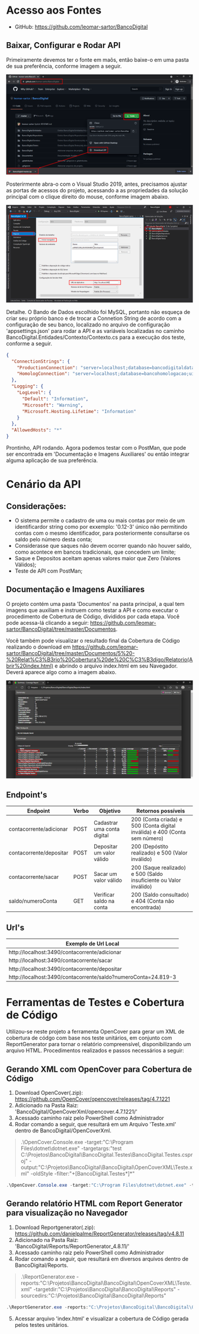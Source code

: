# Acesso aos Fontes

* GitHub: https://github.com/leomar-sartor/BancoDigital

## Baixar, Configurar e Rodar API

Primeiramente devemos ter o fonte em maõs, então baixe-o em uma pasta de sua preferência, conforme imagem a seguir.

![Download Fonte](https://raw.githubusercontent.com/leomar-sartor/BancoDigital/master/Documentos/DownloadFonte.png)

Posterirmente abra-o com o Visual Studio 2019, antes, precisamos ajustar as portas de acessos do projeto, acessando a as propriedades da solução principal com o clique direito do mouse, conforme imagem abaixo.

![Configuração Visual Studio](https://raw.githubusercontent.com/leomar-sartor/BancoDigital/master/Documentos/RodarLocalmenteVisualStudio.png)

Detalhe. O Bando de Dados escolhido foi MySQL, portanto não esqueça de criar seu próprio banco e de trocar a Connetion String de acordo com a configuração de seu banco, localizado no arquivo de configuração 'appsettings.json' para rodar a API e as variáveis localizadas no caminho BancoDigital.Entidades/Contexto/Contexto.cs para a execução dos teste, conforme a seguir.

~~~Json
{
  "ConnectionStrings": {
    "ProductionConnection": "server=localhost;database=bancodigitaldatabase;uid=root;pwd=sua_senha;port=3306",
    "HomologConnection": "server=localhost;database=bancohomologacao;uid=root;pwd=sua_senha;port=3306"
  },
  "Logging": {
    "LogLevel": {
      "Default": "Information",
      "Microsoft": "Warning",
      "Microsoft.Hosting.Lifetime": "Information"
    }
  },
  "AllowedHosts": "*"
}
~~~

Prontinho, API rodando. Agora podemos testar com o PostMan, que pode ser encontrada em 'Documentação e Imagens Auxiliares' ou então integrar alguma aplicação de sua preferência.

# Cenário da API

## Considerações:

* O sistema permite o cadastro de uma ou mais contas por meio de um identificardor string como por exxemplo: '0.12-3' único não permitindo contas com o mesmo identificador, para posteriormente consultarse os saldo pelo número desta conta;
* Considerasse que saques não devem ocorrer quando não houver saldo, como acontece em bancos tradicionais, que concedem um limite;
* Saque e Depositos aceitam apenas valores maior que Zero (Valores Válidos);
* Teste de API com PostMan;

## Documentação e Imagens Auxiliares

O projeto contém uma pasta 'Documentos' na pasta principal, a qual tem imagens que auxiliam e instruem como testar a API e como executar o procedimento de Cobertura de Código, divididos por cada etapa. Você pode acessa-lá clicando a seguir: <https://github.com/leomar-sartor/BancoDigital/tree/master/Documentos>.

Você também pode visualizar o resultado final da Cobertura de Código realizando o download em <https://github.com/leomar-sartor/BancoDigital/tree/master/Documentos/5%20-%20Relat%C3%B3rio%20Cobertura%20de%20C%C3%B3digo/Relatorio(Abrir%20index.html)> e abrindo o arquivo index.html em seu Navegador. Deverá aparece algo como a imagem abaixo.

![Cobertura de Código](https://raw.githubusercontent.com/leomar-sartor/BancoDigital/master/Documentos/5%20-%20Relat%C3%B3rio%20Cobertura%20de%20C%C3%B3digo/CoberturaDetalhada.png)

## Endpoint's

Endpoint   | Verbo | Objetivo | Retornos possíveis  |
---------- | ------|----------|---------------------|
contacorrente/adicionar | POST |Cadastrar uma conta digital |  200 (Conta criada) e 500 (Conta digital inválida) e 400 (Conta sem número)
contacorrente/depositar | POST | Depositar um valor válido   |  200 (Depóstito realizado) e 500 (Valor inválido)
contacorrente/sacar     | POST | Sacar um valor válido       | 200 (Saque realizado) e 500 (Saldo insuficiente ou Valor inválido)
saldo/numeroConta       | GET  | Verificar saldo na conta    |  200 (Saldo consultado) e 404 (Conta não encontrada)

## Url's

 Exemplo de Url Local                                           |   
----------------------------------------------------------------|
 http://localhost:3490/contacorrente/adicionar                  |
 http://localhost:3490/contacorrente/sacar                      |
 http://localhost:3490/contacorrente/depositar                  |
 http://localhost:3490/contacorrente/saldo?numeroConta=24.819-3 |

# Ferramentas de Testes e Cobertura de Código

Utilizou-se neste projeto a ferramenta OpenCover para gerar um XML de cobertura de códgo com base nos teste unitários, em conjunto com ReportGenerator para tornar o relatório compreensível, disponibilizando um arquivo HTML. Procedimentos realizados e passos necessários a seguir:

## Gerando XML com OpenCover para Cobertura de Código 

1. Download OpenCover(.zip): https://github.com/OpenCover/opencover/releases/tag/4.7.1221
2. Adicionado na Pasta Raiz: 'BancoDigital/OpenCoverXml/opencover.4.7.1221/'
3. Acessado caminho raiz pelo PowerShell como Administrador
4. Rodar comando a seguir, que resultará em um Arquivo 'Teste.xml' dentro de BancoDigital/OpenCoverXml.

> .\OpenCover.Console.exe 
> -target:"C:\Program Files\dotnet\dotnet.exe" 
> -targetargs:"test C:\Projetos\BancoDigital\BancoDigital.Testes\BancoDigital.Testes.csproj" 
> -output:"C:\Projetos\BancoDigital\BancoDigital\OpenCoverXML\Teste.xml" 
> -oldStyle	
> -filter:"+[BancoDigital.Testes*]*" 

~~~PowerShell
.\OpenCover.Console.exe -target:"C:\Program Files\dotnet\dotnet.exe" -targetargs:"test C:\Projetos\BancoDigital\BancoDigital.Testes\BancoDigital.Testes.csproj" -output:"C:\Projetos\BancoDigital\BancoDigital\OpenCoverXML\Teste.xml" -oldStyle -filter:"+[BancoDigital*]*"
~~~

## Gerando relatório HTML com Report Generator para visualização no Navegador

1. Download Reportgenerator(.zip): https://github.com/danielpalme/ReportGenerator/releases/tag/v4.8.11
2. Adicionado na Pasta Raiz: 'BancoDigital/Reports/ReportGenerator_4.8.11/'
3. Acessado caminho raiz pelo PowerShell como Administrador
4. Rodar comando a seguir, que resultará em diversos arquivos dentro de BancoDigital/Reports.
  
> .\ReportGenerator.exe
> -reports:"C:\Projetos\BancoDigital\BancoDigital\OpenCoverXML\Teste.xml"
> -targetdir:"C:\Projetos\BancoDigital\BancoDigital\Reports"
> -sourcedirs:"C:\Projetos\BancoDigital\BancoDigital\Reports"

~~~PowerShell
.\ReportGenerator.exe -reports:"C:\Projetos\BancoDigital\BancoDigital\OpenCoverXML\Teste.xml" -targetdir:"C:\Projetos\BancoDigital\BancoDigital\Reports" -sourcedirs:"C:\Projetos\BancoDigital\BancoDigital\Reports"
~~~

5. Acessar arquivo 'index.html' e visualizar a cobertura de Código gerada pelos testes unitários.
